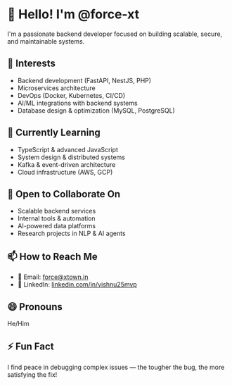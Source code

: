 # 👋 Hello! I'm @force-xt

I'm a passionate backend developer focused on building scalable, secure, and maintainable systems.

## 👀 Interests
- Backend development (FastAPI, NestJS, PHP)
- Microservices architecture
- DevOps (Docker, Kubernetes, CI/CD)
- AI/ML integrations with backend systems
- Database design & optimization (MySQL, PostgreSQL)

## 🌱 Currently Learning
- TypeScript & advanced JavaScript
- System design & distributed systems
- Kafka & event-driven architecture
- Cloud infrastructure (AWS, GCP)

## 💼 Open to Collaborate On
- Scalable backend services
- Internal tools & automation
- AI-powered data platforms
- Research projects in NLP & AI agents

## 📫 How to Reach Me
- 📧 Email: force@xtown.in  
- 💼 LinkedIn: [linkedin.com/in/vishnu25mvp](https://www.linkedin.com/in/vishnu25mvp)

## 😄 Pronouns
He/Him

## ⚡ Fun Fact
I find peace in debugging complex issues — the tougher the bug, the more satisfying the fix!
